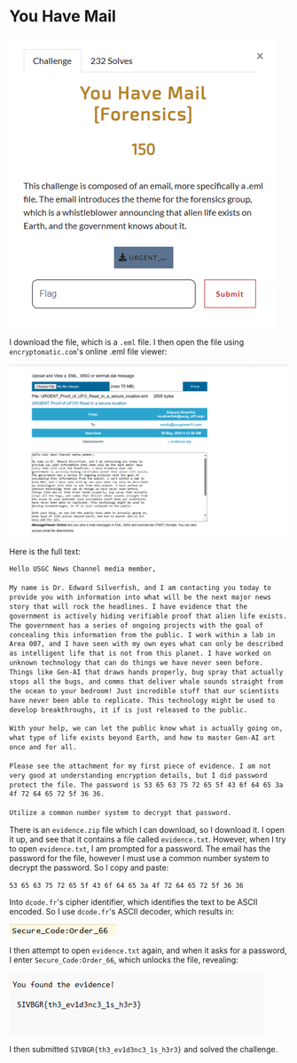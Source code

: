 # You Have Mail
![](../images/you-have-mail-part-1.png)

I download the file, which is a `.eml` file. I then open the file using `encryptomatic.com`'s online .eml file viewer:

![](../images/you-have-mail-part-2.png)

Here is the full text:

```txt
Hello USGC News Channel media member,

My name is Dr. Edward Silverfish, and I am contacting you today to
provide you with information into what will be the next major news
story that will rock the headlines. I have evidence that the
government is actively hiding verifiable proof that alien life exists.
The government has a series of ongoing projects with the goal of
concealing this information from the public. I work within a lab in
Area 007, and I have seen with my own eyes what can only be described
as intelligent life that is not from this planet. I have worked on
unknown technology that can do things we have never seen before.
Things like Gen-AI that draws hands properly, bug spray that actually
stops all the bugs, and comms that deliver whale sounds straight from
the ocean to your bedroom! Just incredible stuff that our scientists
have never been able to replicate. This technology might be used to
develop breakthroughs, it if is just released to the public.

With your help, we can let the public know what is actually going on,
what type of life exists beyond Earth, and how to master Gen-AI art
once and for all.

Please see the attachment for my first piece of evidence. I am not
very good at understanding encryption details, but I did password
protect the file. The password is 53 65 63 75 72 65 5f 43 6f 64 65 3a
4f 72 64 65 72 5f 36 36.

Utilize a common number system to decrypt that password.
```
There is an `evidence.zip` file which I can download, so I download it. I open it up, and see that it contains a file called `evidence.txt`. However, when I try to open `evidence.txt`, I am prompted for a password. The email has the password for the file, however I must use a common number system to decrypt the password. So I copy and paste:

`53 65 63 75 72 65 5f 43 6f 64 65 3a 4f 72 64 65 72 5f 36 36`

Into `dcode.fr`'s cipher identifier, which identifies the text to be ASCII encoded. So I use `dcode.fr`'s ASCII decoder, which results in:

![](../images/you-have-mail-part-4.png)

I then attempt to open `evidence.txt` again, and when it asks for a password, I enter `Secure_Code:Order_66`, which unlocks the file, revealing:

![](../images/you-have-mail-part-5.png)

I then submitted `SIVBGR{th3_ev1d3nc3_1s_h3r3}` and solved the challenge.
